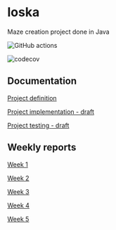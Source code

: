 # loska

Maze creation project done in Java

![GitHub actions](https://github.com/koedi/tira-loska/workflows/Java%20CI%20with%20Gradle/badge.svg)

![codecov](https://codecov.io/gh/koedi/tira-loska/branch/main/graph/badge.svg?token=2C8QYF8DPV)


## Documentation

[Project definition](https://github.com/koedi/tira-loska/blob/main/documentation/definition.md)

[Project implementation - draft](https://github.com/koedi/tira-loska/blob/main/documentation/implementation.md)

[Project testing - draft](https://github.com/koedi/tira-loska/blob/main/documentation/testing.md)
[]()



## Weekly reports

[Week 1](https://github.com/koedi/tira-loska/blob/main/documentation/week1.md)

[Week 2](https://github.com/koedi/tira-loska/blob/main/documentation/week2.md)

[Week 3](https://github.com/koedi/tira-loska/blob/main/documentation/week3.md)

[Week 4](https://github.com/koedi/tira-loska/blob/main/documentation/week4.md)

[Week 5](https://github.com/koedi/tira-loska/blob/main/documentation/week5.md)
